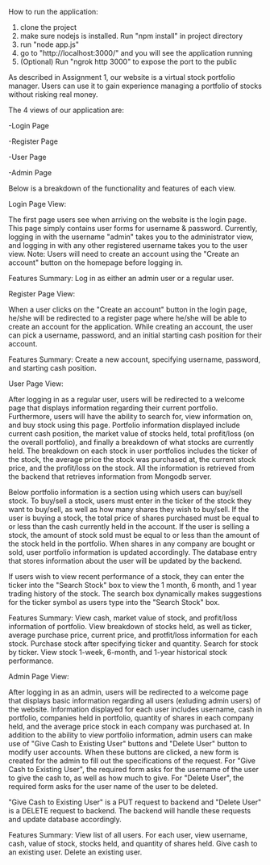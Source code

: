 How to run the application:
1. clone the project
2. make sure nodejs is installed. Run "npm install" in project directory
3. run "node app.js"
4. go to "http://localhost:3000/" and you will see the application running
5. (Optional) Run "ngrok http 3000" to expose the port to the public


As described in Assignment 1, our website is a virtual stock portfolio manager. Users can use it to gain experience managing a portfolio of stocks without risking real money.

The 4 views of our application are:

-Login Page

-Register Page

-User Page

-Admin Page

Below is a breakdown of the functionality and features of each view.


Login Page View:

The first page users see when arriving on the website is the login page. This page simply contains user forms for username & password. Currently, logging in with the username "admin" takes you to the administrator view, and logging in with any other registered username takes you to the user view. Note: Users will need to create an account using the "Create an account" button on the homepage before logging in.

Features Summary: Log in as either an admin user or a regular user.


Register Page View:

When a user clicks on the "Create an account" button in the login page, he/she will be redirected to a register page where he/she will be able to create an account for the application. While creating an account, the user can pick a username, password, and an initial starting cash position for their account.

Features Summary: Create a new account, specifying username, password, and starting cash position.


User Page View:

After logging in as a regular user, users will be redirected to a welcome page that displays information regarding their current portfolio. Furthermore, users will have the ability to search for, view information on, and buy stock using this page. Portfolio information displayed include current cash position, the market value of stocks held, total profit/loss (on the overall portfolio), and finally a breakdown of what stocks are currently held. The breakdown on each stock in user portfolios includes the ticker of the stock, the average price the stock was purchased at, the current stock price, and the profit/loss on the stock. All the information is retrieved from the backend that retrieves information from Mongodb server.

Below portfolio information is a section using which users can buy/sell stock. To buy/sell a stock, users must enter in the ticker of the stock they want to buy/sell, as well as how many shares they wish to buy/sell. If the user is buying a stock, the total price of shares purchased must be equal to or less than the cash currently held in the account. If the user is selling a stock, the amount of stock sold must be equal to or less than the amount of the stock held in the portfolio. When shares in any company are bought or sold, user portfolio information is updated accordingly. The database entry that stores information about the user will be updated by the backend.

If users wish to view recent performance of a stock, they can enter the ticker into the "Search Stock" box to view the 1 month, 6 month, and 1 year trading history of the stock. The search box dynamically makes suggestions for the ticker symbol as users type into the "Search Stock" box. 

Features Summary: View cash, market value of stock, and profit/loss information of portfolio. View breakdown of stocks held, as well as ticker, average purchase price, current price, and protfit/loss information for each stock. Purchase stock after specifying ticker and quantity. Search for stock by ticker. View stock 1-week, 6-month, and 1-year historical stock performance.


Admin Page View:

After logging in as an admin, users will be redirected to a welcome page that displays basic information regarding all users (exluding admin users) of the website. Information displayed for each user includes username, cash in portfolio, companies held in portfolio, quantity of shares in each company held, and the average price stock in each company was purchased at. In addition to the ability to view portfolio information, admin users can make use of "Give Cash to Existing User" buttons and "Delete User" button to modify user accounts. When these buttons are clicked, a new form is created for the admin to fill out the specifications of the request. For "Give Cash to Existing User", the required form asks for the username of the user to give the cash to, as well as how much to give. For "Delete User", the required form asks for the user name of the user to be deleted.

"Give Cash to Existing User" is a PUT request to backend and "Delete User" is a DELETE request to backend. The backend will handle these requests and update database accordingly.

Features Summary: View list of all users. For each user, view username, cash, value of stock, stocks held, and quantity of shares held.  Give cash to an existing user. Delete an existing user.
